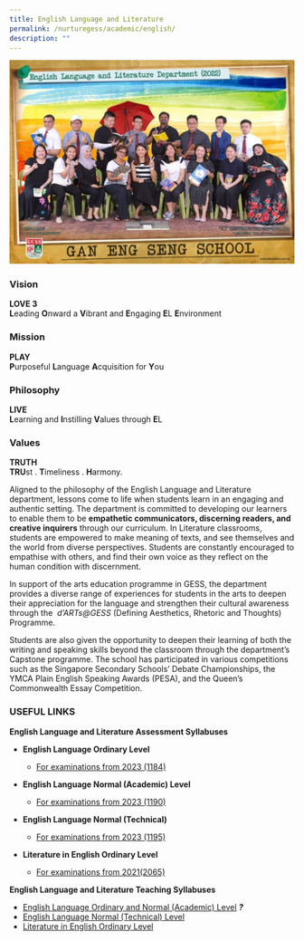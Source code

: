 ```yaml
---
title: English Language and Literature
permalink: /nurturegess/academic/english/
description: ""
---
```

![English Language & Literature](/images/english%20language%20and%20literature%20department%20i.jpg)

### Vision

**LOVE 3**  
**L**eading **O**nward a **V**ibrant and **E**ngaging **E**L **E**nvironment

### Mission

**PLAY**  
**P**urposeful **L**anguage **A**cquisition for **Y**ou

### Philosophy

**LIVE**  
**L**earning and **I**nstilling **V**alues through **E**L

### Values

**TRUTH**  
**TRU**st . **T**imeliness . **H**armony.

Aligned to the philosophy of the English Language and Literature department, lessons come to life when students learn in an engaging and authentic setting. The department is committed to developing our learners to enable them to be **empathetic communicators, discerning readers, and creative inquirers** through our curriculum. In Literature classrooms, students are empowered to make meaning of texts, and see themselves and the world from diverse perspectives. Students are constantly encouraged to empathise with others, and find their own voice as they reflect on the human condition with discernment.

In support of the arts education programme in GESS, the department provides a diverse range of experiences for students in the arts to deepen their appreciation for the language and strengthen their cultural awareness through the  _d’ARTs@GESS_ (Defining Aesthetics, Rhetoric and Thoughts) Programme.

Students are also given the opportunity to deepen their learning of both the writing and speaking skills beyond the classroom through the department’s Capstone programme. The school has participated in various competitions such as the Singapore Secondary Schools’ Debate Championships, the YMCA Plain English Speaking Awards (PESA), and the Queen’s Commonwealth Essay Competition.

### USEFUL LINKS

**English Language and Literature Assessment Syllabuses**

*   **English Language Ordinary Level**

    *   [For examinations from 2023 (1184)](https://www.seab.gov.sg/docs/default-source/national-examinations/syllabus/olevel/2023syllabus/1184_y23_sy.pdf)

*   **English Language Normal (Academic) Level**

    *   [For examinations from 2023 (1190)](https://www.seab.gov.sg/docs/default-source/national-examinations/syllabus/nlevel/2023syllabus/1190_y23_sy.pdf)

*   **English Language Normal (Technical)**

    *   [For examinations from 2023 (1195)](https://www.seab.gov.sg/docs/default-source/national-examinations/syllabus/nlevel/2023syllabus/1195_y23_sy.pdf)

*   **Literature in English Ordinary Level**
    *   [For examinations from 2021(2065)](https://www.seab.gov.sg/docs/default-source/national-examinations/syllabus/olevel/2021syllabus/2065_y21_sy.pdf)

**English Language and Literature Teaching Syllabuses**

*   [English Language Ordinary and Normal (Academic) Level](https://ganengsengsch.moe.edu.sg/nurturegess/academic/english/o%09https:/www.moe.gov.sg/-/media/files/secondary/syllabuses/eng/sec_exp-na_els-2020_syllabus-(1).pdf) ***?***
*   [English Language Normal (Technical) Level](https://www.moe.gov.sg/-/media/files/secondary/syllabuses-nt/eng/felnt_els-2020_syllabus.pdf?la=en&hash=283F97E95137AB1E3D920142CF4580EFBAA63EBF)
*   [Literature in English Ordinary Level](https://www.moe.gov.sg/-/media/files/secondary/syllabuses/eng/2019literatureinenglishsyllabusloweranduppersecondary.pdf?la=en&hash=C5756A2A2E90E1391931ABD4AD445081A5DBFE5B)